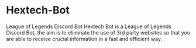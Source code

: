 # Hextech-Bot
League of Legends Discord Bot
Hextech Bot is a League of Legends Discord Bot, the aim is to eliminate the use of 3rd party websites so that you are able to receive crucial information in a fast and efficient way.
